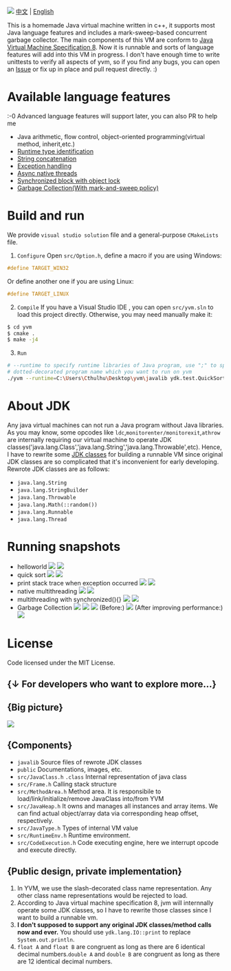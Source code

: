 ![](./public/banner.jpg)
[中文](https://github.com/racaljk/yvm/blob/master/README.md) | [English](https://github.com/racaljk/yvm/blob/master/README.EN.md)

This is a homemade Java virtual machine written in c++, it supports most Java language features and includes a mark-sweep-based concurrent garbage collector. The main components of this VM are conform to [Java Virtual Machine Specification 8](https://docs.oracle.com/javase/specs/jvms/se8/jvms8.pdf). Now it is runnable and sorts of language features will add into this VM in progress. I don't have enough time to write unittests to verify all aspects of yvm, so if you find any bugs, you can open an [Issue](https://github.com/racaljk/yvm/issues/new) or fix up in place and pull request directly. :)

# Available language features
:-0 Advanced language features will support later, you can also PR to help me
+ Java arithmetic, flow control, object-oriented programming(virtual method, inherit,etc.)
+ [Runtime type identification](./javalib_src/ydk/test/InstanceofTest.java)
+ [String concatenation](./javalib_src/ydk/test/StringConcatenation.java)
+ [Exception handling](./javalib_src/ydk/test/ThrowExceptionTest.java)
+ [Async native threads](./javalib_src/ydk/test/CreateAsyncThreadsTest.java)
+ [Synchronized block with object lock](./javalib_src/ydk/test/SynchronizedBlockTest.java)
+ [Garbage Collection(With mark-and-sweep policy)](./javalib_src/ydk/test/GCTest.java)

# Build and run
We provide `visual studio solution` file and a general-purpose `CMakeLists` file.
1. `Configure`
Open `src/Option.h`, define a macro if you are using Windows:
```cpp
#define TARGET_WIN32
```
Or define another one if you are using Linux:
```cpp
#define TARGET_LINUX
```
2. `Compile` If you have a Visual Studio IDE , you can open `src/yvm.sln` to load this project directly. Otherwise, you may need manually make it:
```bash
$ cd yvm
$ cmake .
$ make -j4
```
3. `Run`
```bash
# --runtime to specify runtime libraries of Java program, use ";" to split multi paths
# dotted-decorated program name which you want to run on yvm
./yvm --runtime=C:\Users\Cthulhu\Desktop\yvm\javalib ydk.test.QuickSort
```

# About JDK
Any java virtual machines can not run a Java program without Java libraries. As you may know, some opcodes like `ldc`,`monitorenter/monitorexit`,`athrow` are internally requiring our virtual machine to operate JDK classes('java.lang.Class','java.lang.String','java.lang.Throwable',etc). Hence, I have to rewrite some [JDK classes](javalib_src) for building a runnable VM since original JDK classes are so complicated that it's inconvenient for early developing.
Rewrote JDK classes are as follows:
+ `java.lang.String`
+ `java.lang.StringBuilder`
+ `java.lang.Throwable`
+ `java.lang.Math(::random())`
+ `java.lang.Runnable`
+ `java.lang.Thread`

# Running snapshots
+ helloworld
![](./public/hw.png)
![](./public/helloworld.png)
+ quick sort
![](./public/quicksort_java.png)
![](./public/quicksort_console.png)
+ print stack trace when exception occurred
![](./public/stj.png)
![](./public/stc.png)
+ native multithreading
![](./public/without_synchronized_java.png)
![](./public/without_synchronized_console.png)
+ multithreading with synchronized(){}
![](./public/synchronized_java.png)
![](./public/synchronized_console.png)
+ Garbage Collection
![](./public/gc_java.png)
![](./public/gc_console.png)
![](./public/gc_sampling.png)
(Before:)
![](./public/gc_sampling.png)
(After improving performance:)
![](./public/gc_sampling_2.png)
# License
Code licensed under the MIT License.


{↓ For developers who want to explore more...}
---
## {Big picture}
![](./public/arch.png)

## {Components}
+ `javalib` Source files of rewrote JDK classes
+ `public` Documentations, images, etc.
+ `src/JavaClass.h` `.class` Internal representation of java class
+ `src/Frame.h` Calling stack structure
+ `src/MethodArea.h` Method area. It is responsibile to load/link/initialize/remove JavaClass into/from YVM
+ `src/JavaHeap.h` It owns and manages all instances and array items. We can find actual object/array data via corresponding heap offset, respectively.
+ `src/JavaType.h` Types of internal VM value
+ `src/RuntimeEnv.h` Runtime environment.
+ `src/CodeExecution.h` Code executing engine, here we interrupt opcode and execute directly.

## {Public design, private implementation}
1. In YVM, we use the slash-decorated class name representation. Any other class name representations would be rejected to load.
2. According to Java virtual machine specification 8, jvm will internnally operate some JDK classes, so I have to rewrite those classes since I want to build a runnable vm.
3. **I don't supposed to support any original JDK classes/method calls now and ever.** You should use `ydk.lang.IO::print` to replace `System.out.println`.
4. `float A` and `float B` are congruent as long as there are 6 identical decimal numbers.`double A` and `double B` are congruent as long as there are 12 identical decimal numbers.
